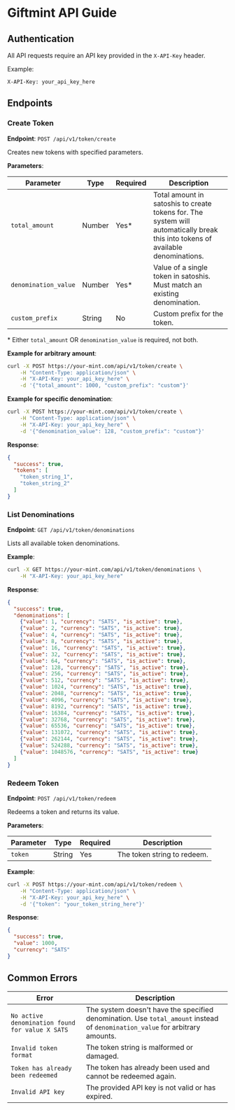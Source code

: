 # Giftmint API Guide

## Authentication
All API requests require an API key provided in the `X-API-Key` header.

Example:
```
X-API-Key: your_api_key_here
```

## Endpoints

### Create Token

**Endpoint**: `POST /api/v1/token/create`

Creates new tokens with specified parameters.

**Parameters**:

| Parameter | Type | Required | Description |
|-----------|------|----------|-------------|
| `total_amount` | Number | Yes* | Total amount in satoshis to create tokens for. The system will automatically break this into tokens of available denominations. |
| `denomination_value` | Number | Yes* | Value of a single token in satoshis. Must match an existing denomination. |
| `custom_prefix` | String | No | Custom prefix for the token. |

\* Either `total_amount` OR `denomination_value` is required, not both.

**Example for arbitrary amount**:
```bash
curl -X POST https://your-mint.com/api/v1/token/create \
    -H "Content-Type: application/json" \
    -H "X-API-Key: your_api_key_here" \
    -d '{"total_amount": 1000, "custom_prefix": "custom"}'
```

**Example for specific denomination**:
```bash
curl -X POST https://your-mint.com/api/v1/token/create \
    -H "Content-Type: application/json" \
    -H "X-API-Key: your_api_key_here" \
    -d '{"denomination_value": 128, "custom_prefix": "custom"}'
```

**Response**:
```json
{
  "success": true,
  "tokens": [
    "token_string_1",
    "token_string_2"
  ]
}
```

### List Denominations

**Endpoint**: `GET /api/v1/token/denominations`

Lists all available token denominations.

**Example**:
```bash
curl -X GET https://your-mint.com/api/v1/token/denominations \
    -H "X-API-Key: your_api_key_here"
```

**Response**:
```json
{
  "success": true,
  "denominations": [
    {"value": 1, "currency": "SATS", "is_active": true},
    {"value": 2, "currency": "SATS", "is_active": true},
    {"value": 4, "currency": "SATS", "is_active": true},
    {"value": 8, "currency": "SATS", "is_active": true},
    {"value": 16, "currency": "SATS", "is_active": true},
    {"value": 32, "currency": "SATS", "is_active": true},
    {"value": 64, "currency": "SATS", "is_active": true},
    {"value": 128, "currency": "SATS", "is_active": true},
    {"value": 256, "currency": "SATS", "is_active": true},
    {"value": 512, "currency": "SATS", "is_active": true},
    {"value": 1024, "currency": "SATS", "is_active": true},
    {"value": 2048, "currency": "SATS", "is_active": true},
    {"value": 4096, "currency": "SATS", "is_active": true},
    {"value": 8192, "currency": "SATS", "is_active": true},
    {"value": 16384, "currency": "SATS", "is_active": true},
    {"value": 32768, "currency": "SATS", "is_active": true},
    {"value": 65536, "currency": "SATS", "is_active": true},
    {"value": 131072, "currency": "SATS", "is_active": true},
    {"value": 262144, "currency": "SATS", "is_active": true},
    {"value": 524288, "currency": "SATS", "is_active": true},
    {"value": 1048576, "currency": "SATS", "is_active": true}
  ]
}
```

### Redeem Token

**Endpoint**: `POST /api/v1/token/redeem`

Redeems a token and returns its value.

**Parameters**:

| Parameter | Type | Required | Description |
|-----------|------|----------|-------------|
| `token` | String | Yes | The token string to redeem. |

**Example**:
```bash
curl -X POST https://your-mint.com/api/v1/token/redeem \
    -H "Content-Type: application/json" \
    -H "X-API-Key: your_api_key_here" \
    -d '{"token": "your_token_string_here"}'
```

**Response**:
```json
{
  "success": true,
  "value": 1000,
  "currency": "SATS"
}
```

## Common Errors

| Error | Description |
|-------|-------------|
| `No active denomination found for value X SATS` | The system doesn't have the specified denomination. Use `total_amount` instead of `denomination_value` for arbitrary amounts. |
| `Invalid token format` | The token string is malformed or damaged. |
| `Token has already been redeemed` | The token has already been used and cannot be redeemed again. |
| `Invalid API key` | The provided API key is not valid or has expired. |